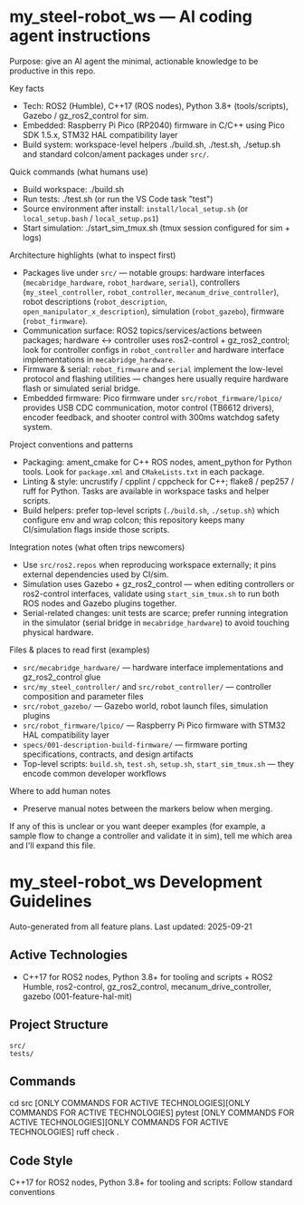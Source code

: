 # my_steel-robot_ws — AI coding agent instructions

Purpose: give an AI agent the minimal, actionable knowledge to be productive in this repo.

Key facts
- Tech: ROS2 (Humble), C++17 (ROS nodes), Python 3.8+ (tools/scripts), Gazebo / gz_ros2_control for sim.
- Embedded: Raspberry Pi Pico (RP2040) firmware in C/C++ using Pico SDK 1.5.x, STM32 HAL compatibility layer
- Build system: workspace-level helpers ./build.sh, ./test.sh, ./setup.sh and standard colcon/ament packages under `src/`.

Quick commands (what humans use)
- Build workspace: ./build.sh
- Run tests: ./test.sh (or run the VS Code task "test")
- Source environment after install: `install/local_setup.sh` (or `local_setup.bash` / `local_setup.ps1`)
- Start simulation: ./start_sim_tmux.sh (tmux session configured for sim + logs)

Architecture highlights (what to inspect first)
- Packages live under `src/` — notable groups: hardware interfaces (`mecabridge_hardware`, `robot_hardware`, `serial`), controllers (`my_steel_controller`, `robot_controller`, `mecanum_drive_controller`), robot descriptions (`robot_description`, `open_manipulator_x_description`), simulation (`robot_gazebo`), firmware (`robot_firmware`).
- Communication surface: ROS2 topics/services/actions between packages; hardware <-> controller uses ros2-control + gz_ros2_control; look for controller configs in `robot_controller` and hardware interface implementations in `mecabridge_hardware`.
- Firmware & serial: `robot_firmware` and `serial` implement the low-level protocol and flashing utilities — changes here usually require hardware flash or simulated serial bridge.
- Embedded firmware: Pico firmware under `src/robot_firmware/lpico/` provides USB CDC communication, motor control (TB6612 drivers), encoder feedback, and shooter control with 300ms watchdog safety system.

Project conventions and patterns
- Packaging: ament_cmake for C++ ROS nodes, ament_python for Python tools. Look for `package.xml` and `CMakeLists.txt` in each package.
- Linting & style: uncrustify / cpplint / cppcheck for C++; flake8 / pep257 / ruff for Python. Tasks are available in workspace tasks and helper scripts.
- Build helpers: prefer top-level scripts (`./build.sh`, `./setup.sh`) which configure env and wrap colcon; this repository keeps many CI/simulation flags inside those scripts.

Integration notes (what often trips newcomers)
- Use `src/ros2.repos` when reproducing workspace externally; it pins external dependencies used by CI/sim.
- Simulation uses Gazebo + gz_ros2_control — when editing controllers or ros2-control interfaces, validate using `start_sim_tmux.sh` to run both ROS nodes and Gazebo plugins together.
- Serial-related changes: unit tests are scarce; prefer running integration in the simulator (serial bridge in `mecabridge_hardware`) to avoid touching physical hardware.

Files & places to read first (examples)
- `src/mecabridge_hardware/` — hardware interface implementations and gz_ros2_control glue
- `src/my_steel_controller/` and `src/robot_controller/` — controller composition and parameter files
- `src/robot_gazebo/` — Gazebo world, robot launch files, simulation plugins
- `src/robot_firmware/lpico/` — Raspberry Pi Pico firmware with STM32 HAL compatibility layer
- `specs/001-description-build-firmware/` — firmware porting specifications, contracts, and design artifacts
- Top-level scripts: `build.sh`, `test.sh`, `setup.sh`, `start_sim_tmux.sh` — they encode common developer workflows

Where to add human notes
- Preserve manual notes between the markers below when merging.

<!-- MANUAL ADDITIONS START -->
<!-- MANUAL ADDITIONS END -->

If any of this is unclear or you want deeper examples (for example, a sample flow to change a controller and validate it in sim), tell me which area and I'll expand this file.
# my_steel-robot_ws Development Guidelines

Auto-generated from all feature plans. Last updated: 2025-09-21

## Active Technologies
- C++17 for ROS2 nodes, Python 3.8+ for tooling and scripts + ROS2 Humble, ros2-control, gz_ros2_control, mecanum_drive_controller, gazebo (001-feature-hal-mit)

## Project Structure
```
src/
tests/
```

## Commands
cd src [ONLY COMMANDS FOR ACTIVE TECHNOLOGIES][ONLY COMMANDS FOR ACTIVE TECHNOLOGIES] pytest [ONLY COMMANDS FOR ACTIVE TECHNOLOGIES][ONLY COMMANDS FOR ACTIVE TECHNOLOGIES] ruff check .

## Code Style
C++17 for ROS2 nodes, Python 3.8+ for tooling and scripts: Follow standard conventions


<!-- MANUAL ADDITIONS START -->
<!-- MANUAL ADDITIONS END -->